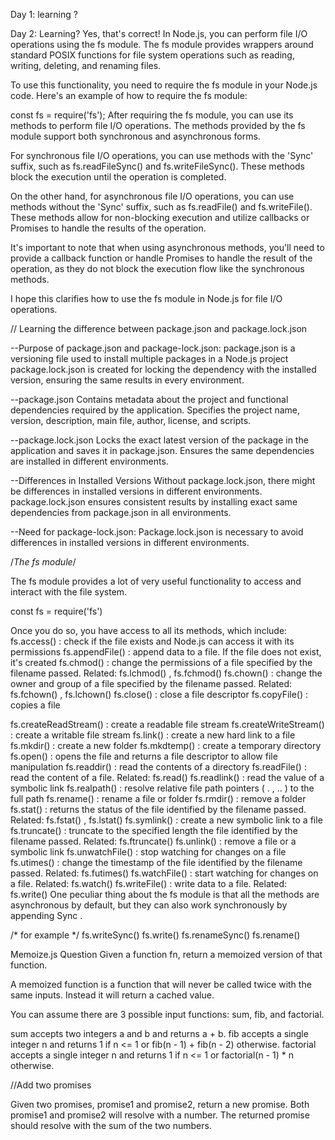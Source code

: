 Day 1: learning ?

Day 2: Learning?
Yes, that's correct! In Node.js, you can perform file I/O operations using the fs module. The fs module provides wrappers around standard POSIX functions for file system operations such as reading, writing, deleting, and renaming files.

To use this functionality, you need to require the fs module in your Node.js code. Here's an example of how to require the fs module:


  const fs = require('fs');
After requiring the fs module, you can use its methods to perform file I/O operations. The methods provided by the fs module support both synchronous and asynchronous forms.

For synchronous file I/O operations, you can use methods with the 'Sync' suffix, such as fs.readFileSync() and fs.writeFileSync(). These methods block the execution until the operation is completed.

On the other hand, for asynchronous file I/O operations, you can use methods without the 'Sync' suffix, such as fs.readFile() and fs.writeFile(). These methods allow for non-blocking execution and utilize callbacks or Promises to handle the results of the operation.

It's important to note that when using asynchronous methods, you'll need to provide a callback function or handle Promises to handle the result of the operation, as they do not block the execution flow like the synchronous methods.

I hope this clarifies how to use the fs module in Node.js for file I/O operations.


// Learning the difference between package.json and package.lock.json

--Purpose of package.json and package-lock.json:
package.json is a versioning file used to install multiple packages in a Node.js project
package.lock.json is created for locking the dependency with the installed version, ensuring the same results in every environment.

--package.json
Contains metadata about the project and functional dependencies required by the application.
Specifies the project name, version, description, main file, author, license, and scripts.

--package.lock.json
Locks the exact latest version of the package in the application and saves it in package.json.
Ensures the same dependencies are installed in different environments.

--Differences in Installed Versions
Without package.lock.json, there might be differences in installed versions in different environments.
package.lock.json ensures consistent results by installing exact same dependencies from package.json in all environments.

--Need for package-lock.json:
Package.lock.json is necessary to avoid differences in installed versions in different environments.

/*The fs module*/

The fs module provides a lot of very useful functionality to access and
interact with the file system.

const fs = require('fs')

Once you do so, you have access to all its methods, which include:
fs.access() : check if the file exists and Node.js can access it with its
permissions
fs.appendFile() : append data to a file. If the file does not exist, it's
created
fs.chmod() : change the permissions of a file specified by the filename
passed. Related: fs.lchmod() , fs.fchmod()
fs.chown() : change the owner and group of a file specified by the
filename passed. Related: fs.fchown() , fs.lchown()
fs.close() : close a file descriptor
fs.copyFile() : copies a file

fs.createReadStream() : create a readable file stream
fs.createWriteStream() : create a writable file stream
fs.link() : create a new hard link to a file
fs.mkdir() : create a new folder
fs.mkdtemp() : create a temporary directory
fs.open() : opens the file and returns a file descriptor to allow file
manipulation
fs.readdir() : read the contents of a directory
fs.readFile() : read the content of a file. Related: fs.read()
fs.readlink() : read the value of a symbolic link
fs.realpath() : resolve relative file path pointers ( . , .. ) to the full
path
fs.rename() : rename a file or folder
fs.rmdir() : remove a folder
fs.stat() : returns the status of the file identified by the filename
passed. Related: fs.fstat() , fs.lstat()
fs.symlink() : create a new symbolic link to a file
fs.truncate() : truncate to the specified length the file identified by the
filename passed. Related: fs.ftruncate()
fs.unlink() : remove a file or a symbolic link
fs.unwatchFile() : stop watching for changes on a file
fs.utimes() : change the timestamp of the file identified by the filename
passed. Related: fs.futimes()
fs.watchFile() : start watching for changes on a file. Related:
fs.watch()
fs.writeFile() : write data to a file. Related: fs.write()
One peculiar thing about the fs module is that all the methods are
asynchronous by default, but they can also work synchronously by appending
Sync .

/* for example */
fs.writeSync()
fs.write()
fs.renameSync()
fs.rename()


  Memoize.js
Question
Given a function fn, return a memoized version of that function.

A memoized function is a function that will never be called twice with the same inputs. Instead it will return a cached value.

You can assume there are 3 possible input functions: sum, fib, and factorial.

sum accepts two integers a and b and returns a + b.
fib accepts a single integer n and returns 1 if n <= 1 or fib(n - 1) + fib(n - 2) otherwise.
factorial accepts a single integer n and returns 1 if n <= 1 or factorial(n - 1) * n otherwise.


//Add two promises

Given two promises, promise1 and promise2, return a new promise. Both promise1 and promise2 will resolve with a number. The returned promise should resolve with the sum of the two numbers.